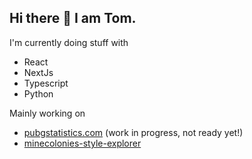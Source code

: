 ## Hi there 👋 I am Tom.

I'm currently doing stuff with
- React
- NextJs
- Typescript
- Python

Mainly working on
- [pubgstatistics.com](https://pubgstatistics.com) (work in progress, not ready yet!)
- [minecolonies-style-explorer](https://tomp2.github.io/minecolonies-style-explorer/?utm_source=githubprofile)

